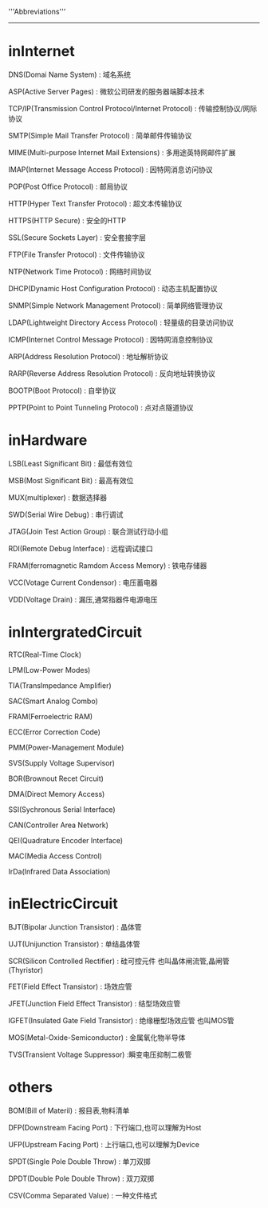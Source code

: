 '''Abbreviations'''

--------

# inInternet

DNS(Domai Name System)
: 域名系统

ASP(Active Server Pages)
: 微软公司研发的服务器端脚本技术

TCP/IP(Transmission Control Protocol/Internet Protocol)
: 传输控制协议/网际协议

SMTP(Simple Mail Transfer Protocol)
: 简单邮件传输协议

MIME(Multi-purpose Internet Mail Extensions)
: 多用途英特网邮件扩展

IMAP(Internet Message Access Protocol)
: 因特网消息访问协议

POP(Post Office Protocol)
: 邮局协议

HTTP(Hyper Text Transfer Protocol)
: 超文本传输协议

HTTPS(HTTP Secure)
: 安全的HTTP

SSL(Secure Sockets Layer)
: 安全套接字层

FTP(File Transfer Protocol)
: 文件传输协议

NTP(Network Time Protocol)
: 网络时间协议

DHCP(Dynamic Host Configuration Protocol)
: 动态主机配置协议

SNMP(Simple Network Management Protocol)
: 简单网络管理协议

LDAP(Lightweight Directory Access Protocol)
: 轻量级的目录访问协议

ICMP(Internet Control Message Protocol)
: 因特网消息控制协议

ARP(Address Resolution Protocol)
: 地址解析协议

RARP(Reverse Address Resolution Protocol)
: 反向地址转换协议

BOOTP(Boot Protocol)
: 自举协议

PPTP(Point to Point Tunneling Protocol)
: 点对点隧道协议

# inHardware

LSB(Least Significant Bit)
: 最低有效位

MSB(Most Significant Bit)
: 最高有效位

MUX(multiplexer)
: 数据选择器

SWD(Serial Wire Debug)
: 串行调试

JTAG(Join Test Action Group)
: 联合测试行动小组

RDI(Remote Debug Interface)
: 远程调试接口

FRAM(ferromagnetic Ramdom Access Memory)
: 铁电存储器

VCC(Votage Current Condensor)
: 电压蓄电器

VDD(Voltage Drain)
: 漏压,通常指器件电源电压


# inIntergratedCircuit

RTC(Real-Time Clock)

LPM(Low-Power Modes)

TIA(TransImpedance Amplifier)

SAC(Smart Analog Combo)

FRAM(Ferroelectric RAM)

ECC(Error Correction Code)

PMM(Power-Management Module)

SVS(Supply Voltage Supervisor)

BOR(Brownout Recet Circuit)

DMA(Direct Memory Access)

SSI(Sychronous Serial Interface)

CAN(Controller Area Network)

QEI(Quadrature Encoder Interface)

MAC(Media Access Control)

IrDa(Infrared Data Association)

# inElectricCircuit

BJT(Bipolar Junction Transistor)
: 晶体管

UJT(Unijunction Transistor)
: 单结晶体管

SCR(Silicon Controlled Rectifier)
: 硅可控元件  也叫晶体闸流管,晶闸管(Thyristor)

FET(Field Effect Transistor)
: 场效应管

JFET(Junction Field Effect Transistor)
: 结型场效应管

IGFET(Insulated Gate Field Transistor)
: 绝缘栅型场效应管  也叫MOS管

MOS(Metal-Oxide-Semiconductor)
: 金属氧化物半导体

TVS(Transient Voltage Suppressor)
:瞬变电压抑制二极管

# others

BOM(Bill of Materil)
: 报目表,物料清单

DFP(Downstream Facing Port)
: 下行端口,也可以理解为Host

UFP(Upstream Facing Port)
: 上行端口,也可以理解为Device

SPDT(Single Pole Double Throw)
: 单刀双掷

DPDT(Double Pole Double Throw)
: 双刀双掷

CSV(Comma Separated Value)
: 一种文件格式




